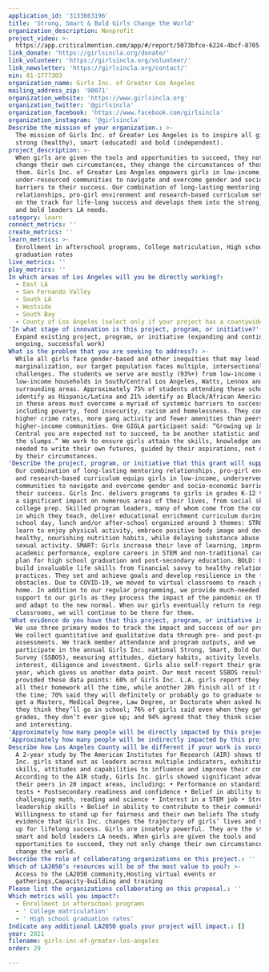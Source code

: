 ```yaml
---
application_id: '3133663196'
title: 'Strong, Smart & Bold Girls Change the World'
organization_description: Nonprofit
project_video: >-
  https://app.criticalmention.com/app/#/report/5073bfce-6224-4bcf-8705-d210d7db0a43
link_donate: 'https://girlsincla.org/donate/'
link_volunteer: 'https://girlsincla.org/volunteer/'
link_newsletter: 'https://girlsincla.org/contact/'
ein: 81-1777303
organization_name: Girls Inc. of Greater Los Angeles
mailing_address_zip: '90071'
organization_website: 'https://www.girlsincla.org'
organization_twitter: '@girlsincla'
organization_facebook: 'https://www.facebook.com/girlsincla'
organization_instagram: '@girlsincla'
Describe the mission of your organization.: >-
  The mission of Girls Inc. of Greater Los Angeles is to inspire all girls to be
  strong (healthy), smart (educated) and bold (independent).
project_description: >-
  When girls are given the tools and opportunities to succeed, they not only
  change their own circumstances, they change the circumstances of those around
  them. Girls Inc. of Greater Los Angeles empowers girls in low-income,
  under-resourced communities to navigate and overcome gender and socio-economic
  barriers to their success. Our combination of long-lasting mentoring
  relationships, pro-girl environment and research-based curriculum sets girls
  on the track for life-long success and develops them into the strong, smart
  and bold leaders LA needs.
category: learn
connect_metrics: ''
create_metrics: ''
learn_metrics: >-
  Enrollment in afterschool programs, College matriculation, High school
  graduation rates
live_metrics: ''
play_metrics: ''
In which areas of Los Angeles will you be directly working?:
  - East LA
  - San Fernando Valley
  - South LA
  - Westside
  - South Bay
  - County of Los Angeles (select only if your project has a countywide benefit)
'In what stage of innovation is this project, program, or initiative?': >-
  Expand existing project, program, or initiative (expanding and continuing
  ongoing, successful work)
What is the problem that you are seeking to address?: >-
  While all girls face gender-based and other inequities that may lead to
  marginalization, our target population faces multiple, intersectional
  challenges. The students we serve are mostly (93%+) from low-income or very
  low-income households in South/Central Los Angeles, Watts, Lennox and
  surrounding areas. Approximately 75% of students attending these schools
  identify as Hispanic/Latina and 21% identify as Black/African American. Youth
  in these areas must overcome a myriad of systemic barriers to success,
  including poverty, food insecurity, racism and homelessness. They contend with
  higher crime rates, more gang activity and fewer amenities than peers in
  higher-income communities. One GIGLA participant said: “Growing up in South
  Central you are expected not to succeed, to be another statistic and remain in
  the slumps.” We work to ensure girls attain the skills, knowledge and support
  needed to write their own futures, guided by their aspirations, not determined
  by their circumstances.
'Describe the project, program, or initiative that this grant will support to address the problem identified.': >-
  Our combination of long-lasting mentoring relationships, pro-girl environment
  and research-based curriculum equips girls in low-income, underserved
  communities to navigate and overcome gender and socio-economic barriers to
  their success. Girls Inc. delivers programs to girls in grades K-12 that make
  a significant impact on numerous areas of their lives, from social skills to
  college prep. Skilled program leaders, many of whom come from the communities
  in which they teach, deliver educational enrichment curriculum during the
  school day, lunch and/or after-school organized around 3 themes: STRONG: Girls
  learn to enjoy physical activity, embrace positive body image and develop
  healthy, nourishing nutrition habits, while delaying substance abuse and risky
  sexual activity. SMART: Girls increase their love of learning, improve
  academic performance, explore careers in STEM and non-traditional careers and
  plan for high school graduation and post-secondary education. BOLD: Girls
  build invaluable life skills from financial savvy to healthy relationship
  practices. They set and achieve goals and develop resilience in the face of
  obstacles. Due to COVID-19, we moved to virtual classrooms to reach girls at
  home. In addition to our regular programming, we provide much-needed emotional
  support to our girls as they process the impact of the pandemic on their lives
  and adapt to the new normal. When our girls eventually return to regular
  classrooms, we will continue to be there for them.
'What evidence do you have that this project, program, or initiative is or will be successful, and how will you define and measure success?': >-
  We use three primary modes to track the impact and success of our programming.
  We collect quantitative and qualitative data through pre- and post-program
  assessments. We track member attendance and program outputs, and we
  participate in the annual Girls Inc. national Strong, Smart, Bold Outcomes
  Survey (SSBOS), measuring attitudes, dietary habits, activity levels, academic
  interest, diligence and investment. Girls also self-report their grades each
  year, which gives us another data point. Our most recent SSBOS results
  provided these data points: 60% of Girls Inc. L.A. girls report they finish
  all their homework all the time, while another 28% finish all of it most of
  the time; 70% said they will definitely or probably go to graduate school to
  get a Masters, Medical Degree, Law Degree, or Doctorate when asked how far
  they think they’ll go in school; 76% of girls said even when they get bad
  grades, they don’t ever give up; and 94% agreed that they think science is fun
  and interesting.
'Approximately how many people will be directly impacted by this project, program, or initiative?': '1800'
'Approximately how many people will be indirectly impacted by this project, program, or initiative?': '325'
Describe how Los Angeles County will be different if your work is successful.: >-
  A 2-year study by The American Institutes for Research (AIR) shows that Girls
  Inc. girls stand out as leaders across multiple indicators, exhibiting the
  skills, attitudes and capabilities to influence and improve their communities.
  According to the AIR study, Girls Inc. girls showed significant advantage over
  their peers in 20 impact areas, including: • Performance on standardized math
  tests • Postsecondary readiness and confidence • Belief in ability to do
  challenging math, reading and science • Interest in a STEM job • Strong
  leadership skills • Belief in ability to contribute to their community •
  Willingness to stand up for fairness and their own beliefs The study provides
  evidence that Girls Inc. changes the trajectory of girls’ lives and sets them
  up for lifelong success. Girls are innately powerful. They are the strong,
  smart and bold leaders LA needs. When girls are given the tools and
  opportunities to succeed, they not only change their own circumstances, they
  change the world.
Describe the role of collaborating organizations on this project.: ''
Which of LA2050’s resources will be of the most value to you?: >-
  Access to the LA2050 community,Hosting virtual events or
  gatherings,Capacity-building and training
Please list the organizations collaborating on this proposal.: ''
Which metrics will you impact?:
  - Enrollment in afterschool programs
  - ' College matriculation'
  - ' High school graduation rates'
Indicate any additional LA2050 goals your project will impact.: []
year: 2021
filename: girls-inc-of-greater-los-angeles
order: 29

---
```

